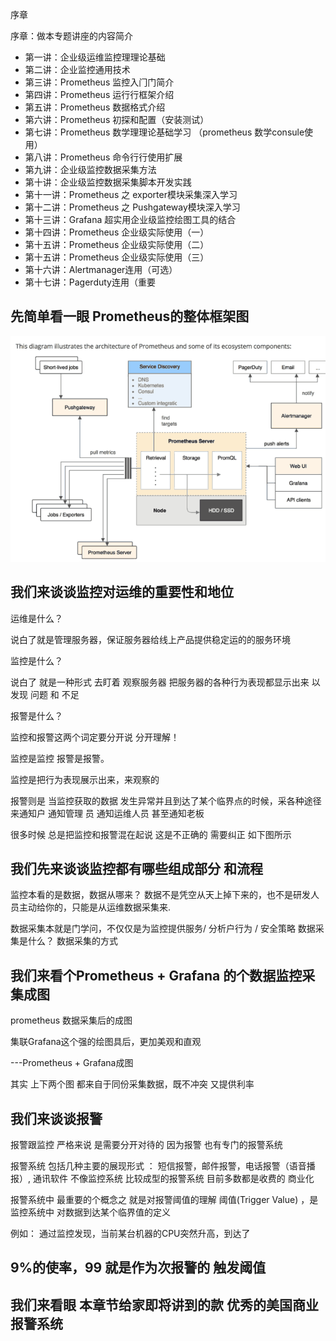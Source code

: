  序章

序章：做本专题讲座的内容简介

- 第一讲：企业级运维监控理理论基础
- 第二讲：企业监控通用技术
- 第三讲：Prometheus 监控入⻔门简介
- 第四讲：Prometheus 运行行框架介绍
- 第五讲：Prometheus 数据格式介绍
- 第六讲：Prometheus 初探和配置（安装测试）
- 第七讲：Prometheus 数学理理论基础学习 （prometheus 数学consule使用）
- 第八讲：Prometheus 命令行行使用扩展
- 第九讲：企业级监控数据采集方法
- 第十讲：企业级监控数据采集脚本开发实践
- 第十一讲：Prometheus 之 exporter模块采集深入学习
- 第十二讲：Prometheus 之 Pushgateway模块深入学习
- 第十三讲：Grafana 超实用企业级监控绘图工具的结合
- 第十四讲：Prometheus 企业级实际使用（一）
- 第十五讲：Prometheus 企业级实际使用（二）
- 第十五讲：Prometheus 企业级实际使用（三）
- 第十六讲：Alertmanager连用（可选）
- 第十七讲：Pagerduty连用（重要

##  先简单看一眼 Prometheus的整体框架图 
![](./images/01.png)

## 我们来谈谈监控对运维的重要性和地位

运维是什么？

说白了就是管理服务器，保证服务器给线上产品提供稳定运的的服务环境


监控是什么？

说白了 就是一种形式 去盯着 观察服务器
把服务器的各种⾏为表现都显⽰出来 以发现 问题 和 不⾜

报警是什么？ 

监控和报警这两个词定要分开说 分开理解！

 监控是监控
报警是报警。 

监控是把⾏为表现展⽰出来，来观察的

报警则是 当监控获取的数据
发⽣异常并且到达了某个临界点的时候，采各种途径来通知户 通知管理 员
通知运维⼈员 甚⾄通知⽼板

很多时候 总是把监控和报警混在起说 这是不正确的 需要纠正 如下图所⽰

##  我们先来谈谈监控都有哪些组成部分 和流程

监控本看的是数据，数据从哪来？
数据不是凭空从天上掉下来的，也不是研发⼈员主动给你的，只能是从运维数据采集来.

数据采集本就是门学问，不仅仅是为监控提供服务/ 分析户⾏为 /
安全策略 数据采集是什么？ 数据采集的⽅式

##  我们来看个Prometheus + Grafana 的个数据监控采集成图

prometheus 数据采集后的成图

集联Grafana这个强的绘图具后，更加美观和直观

---Prometheus + Grafana成图

其实 上下两个图 都来⾃于同份采集数据，既不冲突 又提供利率

##  我们来谈谈报警

报警跟监控 严格来说 是需要分开对待的 因为报警 也有专门的报警系统

报警系统 包括⼏种主要的展现形式 ：
短信报警，邮件报警，电话报警（语⾳播报）, 通讯软件 不像监控系统
⽐较成型的报警系统 ⽬前多数都是收费的 商业化

报警系统中 最重要的个概念之 就是对报警阈值的理解 阈值(Trigger
Value) ，是监控系统中 对数据到达某个临界值的定义

例如： 通过监控发现，当前某台机器的CPU突然升⾼，到达了
## 9%的使率，99 就是作为次报警的 触发阈值

##  我们来看眼 本章节给家即将讲到的款 优秀的美国商业报警系统
